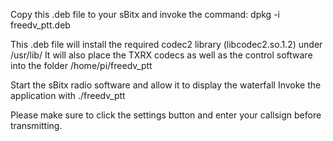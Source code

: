Copy this .deb file to your sBitx and invoke the command: dpkg -i freedv_ptt.deb

This .deb file will install the required codec2 library (libcodec2.so.1.2) under /usr/lib/ It will also place the TXRX codecs as well as the control software into the folder /home/pi/freedv_ptt 

Start the sBitx radio software and allow it to display the waterfall
Invoke the application with ./freedv_ptt 

Please make sure to click the settings button and enter your callsign before transmitting.
